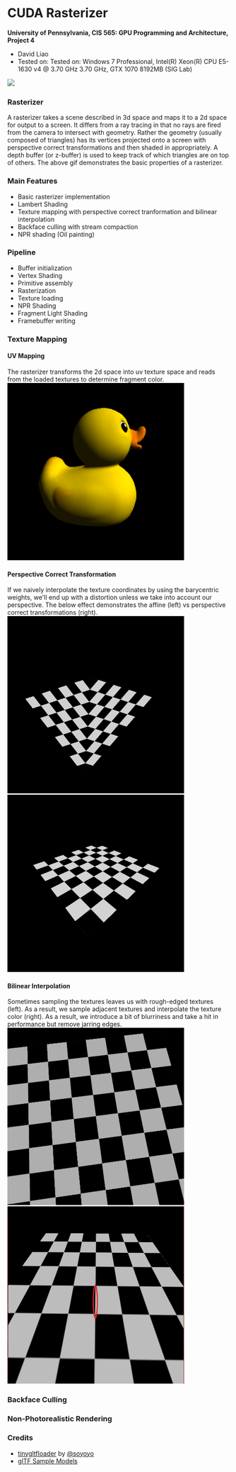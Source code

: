 CUDA Rasterizer
===============
**University of Pennsylvania, CIS 565: GPU Programming and Architecture, Project 4**

 * David Liao
 * Tested on: Tested on: Windows 7 Professional, Intel(R) Xeon(R) CPU E5-1630 v4 @ 3.70 GHz 3.70 GHz, GTX 1070 8192MB (SIG Lab)

![](renders/demo.gif)

### Rasterizer
A rasterizer takes a scene described in 3d space and maps it to a 2d space for output to a screen. It differs from a ray tracing in that no rays are fired from the camera to intersect with geometry. Rather the geometry (usually composed of triangles) has its vertices projected onto a screen with perspective correct transformations and then shaded in appropriately. A depth buffer (or z-buffer) is used to keep track of which triangles are on top of others. The above gif demonstrates the basic properties of a rasterizer.

### Main Features
 * Basic rasterizer implementation
 * Lambert Shading
 * Texture mapping with perspective correct tranformation and bilinear interpolation
 * Backface culling with stream compaction
 * NPR shading (Oil painting)

### Pipeline
 * Buffer initialization
 * Vertex Shading
 * Primitive assembly
 * Rasterization
 * Texture loading
 * NPR Shading
 * Fragment Light Shading
 * Framebuffer writing

### Texture Mapping
#### UV Mapping
The rasterizer transforms the 2d space into uv texture space and reads from the loaded textures to determine fragment color.
<img src="renders/texture_ducky.PNG" width="400" height="400"/>

#### Perspective Correct Transformation
If we naively interpolate the texture coordinates by using the barycentric weights, we'll end up with a distortion unless we take into account our perspective. The below effect demonstrates the affine (left) vs perspective correct transformations (right). 
<img src="renders/affine.PNG" width="400" height="400"/>
<img src="renders/perspective_correct.PNG" width="400" height="400"/>
#### Bilinear Interpolation
Sometimes sampling the textures leaves us with rough-edged textures (left). As a result, we sample adjacent textures and interpolate the texture color (right). As a result, we introduce a bit of blurriness and take a hit in performance but remove jarring edges.
<img src="renders/texture_checker.PNG" width="400" height="400"/>
<img src="renders/bilinear.PNG" width="400" height="400"/>


### Backface Culling


### Non-Photorealistic Rendering


### Credits

* [tinygltfloader](https://github.com/syoyo/tinygltfloader) by [@soyoyo](https://github.com/syoyo)
* [glTF Sample Models](https://github.com/KhronosGroup/glTF/blob/master/sampleModels/README.md)
